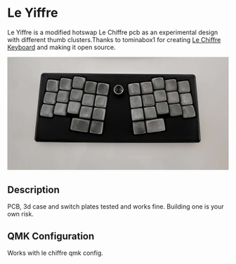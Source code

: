 # Le Yiffre

Le Yiffre is a modified hotswap Le Chiffre pcb as an experimental design with different thumb clusters.Thanks to tominabox1 for creating [Le Chiffre Keyboard](https://github.com/tominabox1/Le-Chiffre-Keyboard) and making it open source.

![Le Yiffre Keyboard](picture/le_yiffre.jpg)

## Description

PCB, 3d case and switch plates tested and works fine. Building one is your own
risk.

## QMK Configuration

Works with le chiffre qmk config.
